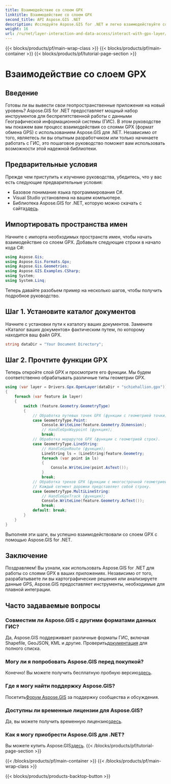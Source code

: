 ```yaml
---
title: Взаимодействие со слоем GPX
linktitle: Взаимодействие со слоем GPX
second_title: API Aspose.GIS .NET
description: Исследуйте Aspose.GIS for .NET и легко взаимодействуйте со слоями GPX. Загрузите библиотеку, попробуйте бесплатную пробную версию и усовершенствуйте свои геопространственные приложения!
weight: 16
url: /ru/net/layer-interaction-and-data-access/interact-with-gpx-layer/
---
```


{{< blocks/products/pf/main-wrap-class >}}
{{< blocks/products/pf/main-container >}}
{{< blocks/products/pf/tutorial-page-section >}}

# Взаимодействие со слоем GPX

## Введение
Готовы ли вы вывести свои геопространственные приложения на новый уровень? Aspose.GIS for .NET предоставляет мощный набор инструментов для беспрепятственной работы с данными Географической информационной системы (ГИС). В этом руководстве мы покажем вам процесс взаимодействия со слоями GPX (формат обмена GPS) с использованием Aspose.GIS для .NET. Независимо от того, являетесь ли вы опытным разработчиком или только начинаете работать с ГИС, это пошаговое руководство поможет вам использовать возможности этой надежной библиотеки.
## Предварительные условия
Прежде чем приступить к изучению руководства, убедитесь, что у вас есть следующие предварительные условия:
- Базовое понимание языка программирования C#.
- Visual Studio установлена на вашем компьютере.
-  Библиотека Aspose.GIS for .NET, которую можно скачать с сайта[здесь](https://releases.aspose.com/gis/net/).
## Импортировать пространства имен
Начните с импорта необходимых пространств имен, чтобы начать взаимодействие со слоем GPX. Добавьте следующие строки в начало кода C#:
```csharp
using Aspose.Gis;
using Aspose.Gis.Formats.Gpx;
using Aspose.Gis.Geometries;
using Aspose.GIS.Examples.CSharp;
using System;
using System.Linq;
```
Теперь давайте разобьем пример на несколько шагов, чтобы получить подробное руководство.
## Шаг 1. Установите каталог документов
Начните с установки пути к каталогу ваших документов. Замените «Каталог ваших документов» фактическим путем, по которому находится ваш файл GPX.
```csharp
string dataDir = "Your Document Directory";
```
## Шаг 2. Прочтите функции GPX
Теперь откройте слой GPX и просмотрите его функции. Мы будем соответственно обрабатывать различные типы геометрии GPX.
```csharp
using (var layer = Drivers.Gpx.OpenLayer(dataDir + "schiehallion.gpx"))
{
    foreach (var feature in layer)
    {
        switch (feature.Geometry.GeometryType)
        {
            // Обработка путевых точек GPX (функции с геометрией точки).
            case GeometryType.Point:
                Console.WriteLine(feature.Geometry.Dimension);
                // HandleGpxWaypoint (функция);
                break;
            // Обработка маршрутов GPX (функции с геометрией строк).
            case GeometryType.LineString:
                // HandleGpxRoute (функция);
                LineString ls = (LineString)feature.Geometry;
                foreach (var point in ls)
                {
                    Console.WriteLine(point.AsText());
                }
                break;
            // Обработка треков GPX (функции с многострочной геометрией струн).
            // Каждый сегмент дорожки представляет собой строку.
            case GeometryType.MultiLineString:
                // HandleGpxTrack (функция);
                Console.WriteLine(feature.Geometry.AsText());
                break;
            default: break;
        }
    }
}
```
Выполняя эти шаги, вы успешно взаимодействовали со слоем GPX с помощью Aspose.GIS for .NET.
## Заключение
Поздравляем! Вы узнали, как использовать Aspose.GIS for .NET для работы со слоями GPX в ваших приложениях. Независимо от того, разрабатываете ли вы картографические решения или анализируете данные GPS, Aspose.GIS предоставляет инструменты, необходимые для плавной интеграции.
## Часто задаваемые вопросы
### Совместим ли Aspose.GIS с другими форматами данных ГИС?
 Да, Aspose.GIS поддерживает различные форматы ГИС, включая Shapefile, GeoJSON, KML и другие. Проверить[документация](https://reference.aspose.com/gis/net/) для полного списка.
### Могу ли я попробовать Aspose.GIS перед покупкой?
 Конечно! Вы можете получить бесплатную пробную версию[здесь](https://releases.aspose.com/).
### Где я могу найти поддержку Aspose.GIS?
 Посетить[Форум Aspose.GIS](https://forum.aspose.com/c/gis/33) за поддержку сообщества и обсуждения.
### Доступны ли временные лицензии для Aspose.GIS?
 Да, вы можете получить временную лицензию[здесь](https://purchase.aspose.com/temporary-license/).
### Как я могу приобрести Aspose.GIS для .NET?
 Вы можете купить Aspose.GIS[здесь](https://purchase.aspose.com/buy).
{{< /blocks/products/pf/tutorial-page-section >}}

{{< /blocks/products/pf/main-container >}}
{{< /blocks/products/pf/main-wrap-class >}}

{{< blocks/products/products-backtop-button >}}
